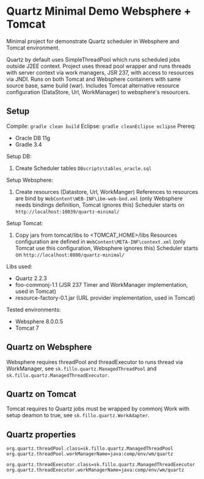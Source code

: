# Quartz Minimal Demo Websphere + Tomcat

Minimal project for demonstrate Quartz scheduler in Websphere and Tomcat environment.

Quartz by default uses SimpleThreadPool which runs scheduled jobs outside J2EE context.
Project uses thread pool wrapper and runs threads with server context via work managers, JSR 237, with access to resources via JNDI.
Runs on both Tomcat and Websphere containers with same source base, same build (war).
Includes Tomcat alternative resource configuration (DataStore, Url, WorkManager) to websphere's resourcers.

## Setup
Compile: `gradle clean build`
Eclipse: `gradle cleanEclipse eclipse`
Prereq:
- Oracle DB 11g 
- Gradle 3.4

Setup DB:
1. Create Scheduler tables `DBscripts\tables_oracle.sql` 

Setup Websphere:
1. Create resources (Datastore, Url, WorkManger)
References to resources are bind by `WebContent\WEB-INF\ibm-web-bnd.xml` (only Websphere needs bindings definition, Tomcat ignores this)
Scheduler starts on `http://localhost:10039/quartz-minimal/`

Setup Tomcat:
1. Copy jars from tomcat/libs to <TOMCAT_HOME>/libs
Resources configuration are defined in `WebContent\META-INF\context.xml` (only Tomcat use this configuration, Websphere ignores this)
Scheduler starts on `http://localhost:8080/quartz-minimal/` 

Libs used:
- Quartz 2.2.3
- foo-commonj-1.1 (JSR 237 Timer and WorkManager implementation, used in Tomcat)
- resource-factory-0.1.jar (URL provider implementation, used in Tomcat)

Tested environments:
- Websphere 8.0.0.5
- Tomcat 7

## Quartz on Websphere
Websphere requires threadPool and threadExecutor to runs thread via WorkManager, see `sk.fillo.quartz.ManagedThreadPool` and `sk.fillo.quartz.ManagedThreadExecutor`.

## Quartz on Tomcat
Tomcat requires to Quartz jobs must be wrapped by commonj Work with setup deamon to true, see `sk.fillo.quartz.WorkAdapter`.

## Quartz properties
```
org.quartz.threadPool.class=sk.fillo.quartz.ManagedThreadPool
org.quartz.threadPool.workManagerName=java:comp/env/wm/quartz

org.quartz.threadExecutor.class=sk.fillo.quartz.ManagedThreadExecutor
org.quartz.threadExecutor.workManagerName=java:comp/env/wm/quartz
```

